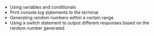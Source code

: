 - Using variables and conditionals
- Print console.log statements to the terminal
- Generating random numbers within a certain range
- Using a switch statement to output different responses based on the random number generated
